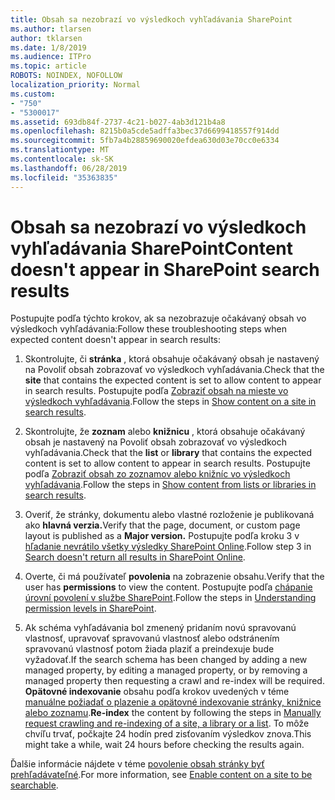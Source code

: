 ```yaml
---
title: Obsah sa nezobrazí vo výsledkoch vyhľadávania SharePoint
ms.author: tlarsen
author: tklarsen
ms.date: 1/8/2019
ms.audience: ITPro
ms.topic: article
ROBOTS: NOINDEX, NOFOLLOW
localization_priority: Normal
ms.custom:
- "750"
- "5300017"
ms.assetid: 693db84f-2737-4c21-b027-4ab3d121b4a8
ms.openlocfilehash: 8215b0a5cde5adffa3bec37d6699418557f914dd
ms.sourcegitcommit: 5fb7a4b28859690020efdea630d03e70cc0e6334
ms.translationtype: MT
ms.contentlocale: sk-SK
ms.lasthandoff: 06/28/2019
ms.locfileid: "35363835"
---
```

# <a name="content-doesnt-appear-in-sharepoint-search-results"></a><span data-ttu-id="a1f62-102">Obsah sa nezobrazí vo výsledkoch vyhľadávania SharePoint</span><span class="sxs-lookup"><span data-stu-id="a1f62-102">Content doesn't appear in SharePoint search results</span></span>

<span data-ttu-id="a1f62-103">Postupujte podľa týchto krokov, ak sa nezobrazuje očakávaný obsah vo výsledkoch vyhľadávania:</span><span class="sxs-lookup"><span data-stu-id="a1f62-103">Follow these troubleshooting steps when expected content doesn't appear in search results:</span></span>
  
1. <span data-ttu-id="a1f62-104">Skontrolujte, či **stránka** , ktorá obsahuje očakávaný obsah je nastavený na Povoliť obsah zobrazovať vo výsledkoch vyhľadávania.</span><span class="sxs-lookup"><span data-stu-id="a1f62-104">Check that the **site** that contains the expected content is set to allow content to appear in search results.</span></span> <span data-ttu-id="a1f62-105">Postupujte podľa [Zobraziť obsah na mieste vo výsledkoch vyhľadávania](https://docs.microsoft.com/sharepoint/make-site-content-searchable#show-content-on-a-site-in-search-results).</span><span class="sxs-lookup"><span data-stu-id="a1f62-105">Follow the steps in [Show content on a site in search results](https://docs.microsoft.com/sharepoint/make-site-content-searchable#show-content-on-a-site-in-search-results).</span></span>

2. <span data-ttu-id="a1f62-106">Skontrolujte, že **zoznam** alebo **knižnicu** , ktorá obsahuje očakávaný obsah je nastavený na Povoliť obsah zobrazovať vo výsledkoch vyhľadávania.</span><span class="sxs-lookup"><span data-stu-id="a1f62-106">Check that the **list** or **library** that contains the expected content is set to allow content to appear in search results.</span></span> <span data-ttu-id="a1f62-107">Postupujte podľa [Zobraziť obsah zo zoznamov alebo knižníc vo výsledkoch vyhľadávania](https://docs.microsoft.com/sharepoint/make-site-content-searchable#show-content-from-lists-or-libraries-in-search-results).</span><span class="sxs-lookup"><span data-stu-id="a1f62-107">Follow the steps in [Show content from lists or libraries in search results](https://docs.microsoft.com/sharepoint/make-site-content-searchable#show-content-from-lists-or-libraries-in-search-results).</span></span>

3. <span data-ttu-id="a1f62-108">Overiť, že stránky, dokumentu alebo vlastné rozloženie je publikovaná ako **hlavná verzia.**</span><span class="sxs-lookup"><span data-stu-id="a1f62-108">Verify that the page, document, or custom page layout is published as a **Major version.**</span></span> <span data-ttu-id="a1f62-109">Postupujte podľa kroku 3 v [hľadanie nevrátilo všetky výsledky SharePoint Online](https://go.microsoft.com/fwlink/?linkid=874525).</span><span class="sxs-lookup"><span data-stu-id="a1f62-109">Follow step 3 in [Search doesn't return all results in SharePoint Online](https://go.microsoft.com/fwlink/?linkid=874525).</span></span>

4. <span data-ttu-id="a1f62-110">Overte, či má používateľ **povolenia** na zobrazenie obsahu.</span><span class="sxs-lookup"><span data-stu-id="a1f62-110">Verify that the user has **permissions** to view the content.</span></span> <span data-ttu-id="a1f62-111">Postupujte podľa [chápanie úrovní povolení v službe SharePoint](https://docs.microsoft.com/en-us/sharepoint/understanding-permission-levels).</span><span class="sxs-lookup"><span data-stu-id="a1f62-111">Follow the steps in [Understanding permission levels in SharePoint](https://docs.microsoft.com/en-us/sharepoint/understanding-permission-levels).</span></span>
    
5. <span data-ttu-id="a1f62-112">Ak schéma vyhľadávania bol zmenený pridaním novú spravovanú vlastnosť, upravovať spravovanú vlastnosť alebo odstránením spravovanú vlastnosť potom žiada plaziť a preindexuje bude vyžadovať.</span><span class="sxs-lookup"><span data-stu-id="a1f62-112">If the search schema has been changed by adding a new managed property, by editing a managed property, or by removing a managed property then requesting a crawl and re-index will be required.</span></span> <span data-ttu-id="a1f62-113">**Opätovné indexovanie** obsahu podľa krokov uvedených v téme [manuálne požiadať o plazenie a opätovné indexovanie stránky, knižnice alebo zoznamu](https://docs.microsoft.com/sharepoint/crawl-site-content).</span><span class="sxs-lookup"><span data-stu-id="a1f62-113">**Re-index** the content by following the steps in [Manually request crawling and re-indexing of a site, a library or a list](https://docs.microsoft.com/sharepoint/crawl-site-content).</span></span> <span data-ttu-id="a1f62-114">To môže chvíľu trvať, počkajte 24 hodín pred zisťovaním výsledkov znova.</span><span class="sxs-lookup"><span data-stu-id="a1f62-114">This might take a while, wait 24 hours before checking the results again.</span></span>

<span data-ttu-id="a1f62-115">Ďalšie informácie nájdete v téme [povolenie obsah stránky byť prehľadávateľné](https://docs.microsoft.com/sharepoint/make-site-content-searchable).</span><span class="sxs-lookup"><span data-stu-id="a1f62-115">For more information, see [Enable content on a site to be searchable](https://docs.microsoft.com/sharepoint/make-site-content-searchable).</span></span> 
  
